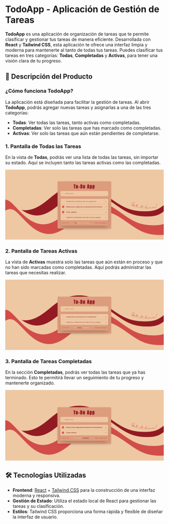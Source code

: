 # TodoApp - Aplicación de Gestión de Tareas

**TodoApp** es una aplicación de organización de tareas que te permite clasificar y gestionar tus tareas de manera eficiente. Desarrollada con **React** y **Tailwind CSS**, esta aplicación te ofrece una interfaz limpia y moderna para mantenerte al tanto de todas tus tareas. Puedes clasificar tus tareas en tres categorías: **Todas**, **Completadas** y **Activas**, para tener una visión clara de tu progreso.

## 🚀 Descripción del Producto

### ¿Cómo funciona TodoApp?

La aplicación está diseñada para facilitar la gestión de tareas. Al abrir **TodoApp**, podrás agregar nuevas tareas y asignarlas a una de las tres categorías:

- **Todas**: Ver todas las tareas, tanto activas como completadas.
- **Completadas**: Ver solo las tareas que has marcado como completadas.
- **Activas**: Ver solo las tareas que aún están pendientes de completarse.

### 1. **Pantalla de Todas las Tareas**

En la vista de **Todas**, podrás ver una lista de todas las tareas, sin importar su estado. Aquí se incluyen tanto las tareas activas como las completadas.

![Todas las Tareas](images/all.png)

### 2. **Pantalla de Tareas Activas**

La vista de **Activas** muestra solo las tareas que aún están en proceso y que no han sido marcadas como completadas. Aquí podrás administrar las tareas que necesitas realizar.

![Tareas Activas](images/active.png)

### 3. **Pantalla de Tareas Completadas**

En la sección **Completadas**, podrás ver todas las tareas que ya has terminado. Esto te permitirá llevar un seguimiento de tu progreso y mantenerte organizado.

![Tareas Completadas](images/complete.png)

## 🛠 Tecnologías Utilizadas

- **Frontend**: [React](https://reactjs.org) + [Tailwind CSS](https://tailwindcss.com) para la construcción de una interfaz moderna y responsiva.
- **Gestión de Estado**: Utiliza el estado local de React para gestionar las tareas y su clasificación.
- **Estilos**: Tailwind CSS proporciona una forma rápida y flexible de diseñar la interfaz de usuario.
